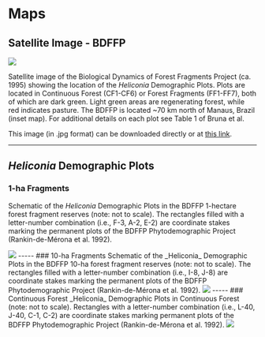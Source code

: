 Maps
================
## Satellite Image - BDFFP


<img src="https://github.com/BrunaLab/HeliconiaSurveys/blob/master/docs/maps/images/bdffpsat.jpg"/>

Satellite image of the Biological Dynamics of Forest Fragments Project (ca. 1995) showing the location of the _Heliconia_ Demographic Plots. Plots are located in Continuous Forest (CF1-CF6) or Forest Fragments (FF1-FF7), both of which are dark green. Light green areas are regenerating forest, while red indicates pasture. The BDFFP is located ~70 km north of Manaus, Brazil (inset map). For additional details on each plot see Table 1 of Bruna et al.

This image (in .jpg format) can be downloaded directly or at [this link](https://github.com/BrunaLab/HeliconiaSurveys/blob/master/docs/maps/images/bdffpsat.jpg).

-----
## _Heliconia_ Demographic Plots

### 1-ha Fragments
Schematic of the _Heliconia_ Demographic Plots in the BDFFP 1-hectare forest fragment reserves (note: not to scale). The rectangles filled with a letter-number combination (i.e., F-3, A-2, E-2) are coordinate stakes marking the permanent plots of the BDFFP Phytodemographic Project (Rankin-de-Mérona et al. 1992).

<img src="https://github.com/BrunaLab/HeliconiaSurveys/blob/master/docs/maps/images/ff_one_all.png"/>
-----  
### 10-ha Fragments
Schematic of the _Heliconia_ Demographic Plots in the BDFFP 10-ha forest fragment reserves (note: not to scale). The rectangles filled with a letter-number combination (i.e., I-8, J-8) are coordinate stakes marking the permanent plots of the BDFFP Phytodemographic Project (Rankin-de-Mérona et al. 1992).

<img src="https://github.com/BrunaLab/HeliconiaSurveys/blob/master/docs/maps/images/ff_ten_all.png"/>
-----  
### Continuous Forest
_Heliconia_ Demographic Plots in Continuous Forest (note: not to scale). Rectangles with a letter-number combination (i.e., L-40, J-40, C-1, C-2) are coordinate stakes marking permanent plots of the BDFFP Phytodemographic Project (Rankin-de-Mérona et al. 1992).

<img src="https://github.com/BrunaLab/HeliconiaSurveys/blob/master/docs/maps/images/cf_all.png"/>

